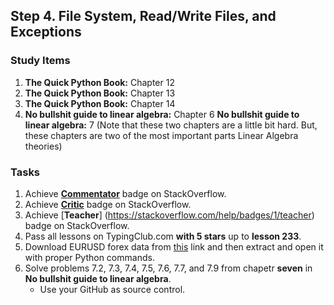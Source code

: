 ## Step 4. File System, Read/Write Files, and Exceptions

### Study Items

  1. **The Quick Python Book:** Chapter 12
  2. **The Quick Python Book:** Chapter 13
  3. **The Quick Python Book:** Chapter 14
  4. **No bullshit guide to linear algebra:** Chapter 6
  **No bullshit guide to linear algebra:** 7 (Note that these two chapters are a little bit hard. But, these chapters are two of the most important parts Linear Algebra theories)
  
  
### Tasks

 1. Achieve [**Commentator**](https://stackoverflow.com/help/badges/31/commentator) badge on StackOverflow.
 2. Achieve [**Critic**](https://stackoverflow.com/help/badges/7/critic) badge on StackOverflow.
 3. Achieve [**Teacher**] (https://stackoverflow.com/help/badges/1/teacher) badge on StackOverflow.
 4. Pass all lessons on TypingClub.com **with 5 stars** up to **lesson 233**.
 5. Download EURUSD forex data from [this](https://www.histdata.com/download-free-forex-historical-data/?/excel/1-minute-bar-quotes/eurusd/2018) link and then extract and open it with proper Python commands.
 6. Solve problems 7.2, 7.3, 7.4, 7.5, 7.6, 7.7, and 7.9 from chapetr **seven** in **No bullshit guide to linear algebra**.
    - Use your GitHub as source control.   
